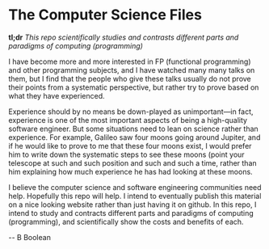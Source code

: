 # The Computer Science Files

**tl;dr** *This repo scientifically studies and contrasts different parts and paradigms of computing (programming)*

I have become more and more interested in FP (functional programming) and other programming subjects, and I have watched many many talks on them, but I find that the people who give these talks usually do not prove their points from a systematic perspective, but rather try to prove based on what they have experienced. 

Experience should by no means be down-played as unimportant—in fact, experience is one of the most important aspects of being a high-quality software engineer. But some situations need to lean on science rather than experience. For example, Galileo saw four moons going around Jupiter, and if he would like to prove to me that these four moons exist, I would prefer him to write down the systematic steps to see these moons (point your telescope at such and such position and such and such a time, rather than him explaining how much experience he has had looking at these moons.

I believe the computer science and software engineering communities need help. Hopefully this repo will help. I intend to eventually publish this material on a nice looking website rather than just having it  on github. In this repo, I intend to study and contracts different parts and paradigms of computing (programming), and scientifically show the costs and benefits of each.

-- B Boolean
